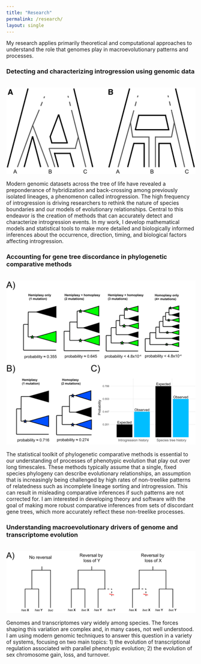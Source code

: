 ```yaml
---
title: "Research"
permalink: /research/
layout: single
---
```


My research applies primarily theoretical and computational approaches to understand
the role that genomes play in macroevolutionary patterns and processes.  

### Detecting and characterizing introgression using genomic data
&nbsp;  
![Figure 3 from Hibbins & Hahn 2019 (Genetics)](../images/research_1.jpg)

Modern genomic datasets across the tree of life have revealed a preponderance of 
hybridization and back-crossing among previously isolated lineages, a phenomenon 
called introgression. The high frequency of introgression is driving researchers 
to rethink the nature of species boundaries and our models of evolutionary relationships. 
Central to this endeavor is the creation of methods that can accurately detect and 
characterize introgression events. In my work, I develop mathematical models and 
statistical tools to make more detailed and biologically informed inferences about 
the occurrence, direction, timing, and biological factors affecting introgression.

### Accounting for gene tree discordance in phylogenetic comparative methods 
&nbsp;
![Figure 6 from Hibbins et al. 2020 (eLife)](../images/research_2.png)

The statistical toolkit of phylogenetic comparative methods is essential to our
understanding of processes of phenotypic evolution that play out over long timescales. 
These methods typically assume that a single, fixed species phylogeny can
describe evolutionary relationships, an assumption that is increasingly 
being challenged by high rates of non-treelike patterns of relatedness such
as incomplete lineage sorting and introgression. This can result in misleading
comparative inferences if such patterns are not corrected for. I am interested
in developing theory and software with the goal of making more robust comparative
inferences from sets of discordant gene trees, which more accurately reflect these
non-treelike processes.

### Understanding macroevolutionary drivers of genome and transcriptome evolution
&nbsp;
![Figure from Hibbins et al. 2023 in prep](../images/research_3.png)

Genomes and transcriptomes vary widely among species. The forces shaping 
this variation are complex and, in many cases, not well understood. I am 
using modern genomic techniques to answer this question in a variety of 
systems, focusing on two main topics: 1) the evolution of transcriptional 
regulation associated with parallel phenotypic evolution; 2) the evolution 
of sex chromosome gain, loss, and turnover. 


